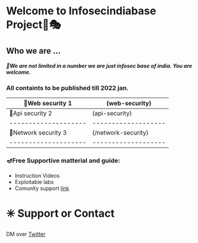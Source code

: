 # Welcome to Infosecindiabase Project🎯🎭 


## Who we are ...
##### 📗We are not limited in a number we are just infosec base of india. You are welcome. 

### All containts to be published till 2022 jan. 

📗Web security     1|(web-security)
--------------------|-------------------
📙Api security     2|(api-security)
--------------------|-------------------
📕Network security 3|(/network-security)
--------------------|-------------------

### 🪔Free Supportive matterial and guide:
- Instruction Videos
- Exploitable labs
- Comunity support
[link](https://infosecindiabase.github.io/infosecindia/ )


# ✳️ Support or Contact
DM over [Twitter](https://twitter.com/infosec_india) 

